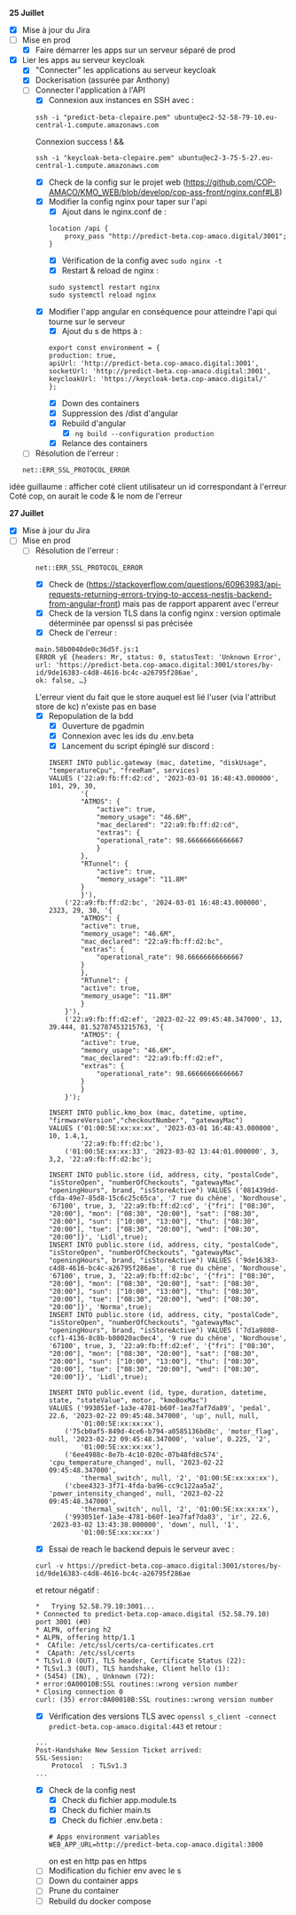 **25 Juillet**
- [x] Mise à jour du Jira
- [ ] Mise en prod
    - [x] Faire démarrer les apps sur un serveur séparé de prod
- [x] Lier les apps au serveur keycloak
    - [x] "Connecter" les applications au serveur keycloak
    - [x] Dockerisation (assurée par Anthony)
    - [ ] Connecter l'application à l'API
        - [x] Connexion aux instances en SSH avec : 
        ```
        ssh -i "predict-beta-clepaire.pem" ubuntu@ec2-52-58-79-10.eu-central-1.compute.amazonaws.com
        ```
        Connexion success !
        &&
        ```
        ssh -i "keycloak-beta-clepaire.pem" ubuntu@ec2-3-75-5-27.eu-central-1.compute.amazonaws.com
        ```
        - [x] Check de la config sur le projet web (https://github.com/COP-AMACO/KMO_WEB/blob/develop/cop-ass-front/nginx.conf#L8)
        - [x] Modifier la config nginx pour taper sur l'api
            - [x] Ajout dans le nginx.conf de  : 
            ```
            location /api {
                proxy_pass "http://predict-beta.cop-amaco.digital/3001";
            }
            ```
            - [x] Vérification de la config avec ```sudo nginx -t```
            - [x] Restart & reload de nginx : 
            ```
            sudo systemctl restart nginx
            sudo systemctl reload nginx
            ```
        - [x] Modifier l'app angular en conséquence pour atteindre l'api qui tourne sur le serveur
            - [x] Ajout du s de https à : 
            ```
            export const environment = {
            production: true,
            apiUrl: 'http://predict-beta.cop-amaco.digital:3001',
            socketUrl: 'http://predict-beta.cop-amaco.digital:3001',
            keycloakUrl: 'https://keycloak-beta.cop-amaco.digital/'
            };
            ```
            - [x] Down des containers
            - [x] Suppression des /dist d'angular
            - [x] Rebuild d'angular
                - [x] ```ng build --configuration production```
            - [x] Relance des containers
    - [ ] Résolution de l'erreur : 
    ```
    net::ERR_SSL_PROTOCOL_ERROR
    ```

idée guillaume : afficher coté client utilisateur un id correspondant à l'erreur
Coté cop, on aurait le code & le nom de l'erreur

**27 Juillet**
- [x] Mise à jour du Jira
- [ ] Mise en prod
    - [ ] Résolution de l'erreur : 
        ```
        net::ERR_SSL_PROTOCOL_ERROR
        ```
        - [x] Check de (https://stackoverflow.com/questions/60963983/api-requests-returning-errors-trying-to-access-nestjs-backend-from-angular-front) mais pas de rapport apparent avec l'erreur
        - [x] Check de la version TLS dans la config nginx : version optimale déterminée par openssl si pas précisée
        - [x] Check de l'erreur : 
        ```
        main.58b0040de0c36d5f.js:1 
        ERROR yE {headers: Mr, status: 0, statusText: 'Unknown Error', 
        url: 'https://predict-beta.cop-amaco.digital:3001/stores/by-id/9de16383-c4d8-4616-bc4c-a26795f286ae', 
        ok: false, …}
        ```
        L'erreur vient du fait que le store auquel est lié l'user (via l'attribut store de kc) n'existe pas en base
        - [x] Repopulation de la bdd
            - [x] Ouverture de pgadmin
            - [x] Connexion avec les ids du .env.beta
            - [x] Lancement du script épinglé sur discord : 
            ```
            INSERT INTO public.gateway (mac, datetime, "diskUsage", "temperatureCpu", "freeRam", services)
            VALUES ('22:a9:fb:ff:d2:cd', '2023-03-01 16:48:43.000000', 101, 29, 30,
                    '{
                    "ATMOS": {
                        "active": true,
                        "memory_usage": "46.6M",
                        "mac_declared": "22:a9:fb:ff:d2:cd",
                        "extras": {
                        "operational_rate": 98.66666666666667
                        }
                    },
                    "RTunnel": {
                        "active": true,
                        "memory_usage": "11.8M"
                    }
                    }'),
                ('22:a9:fb:ff:d2:bc', '2024-03-01 16:48:43.000000', 2323, 29, 30, '{
                    "ATMOS": {
                    "active": true,
                    "memory_usage": "46.6M",
                    "mac_declared": "22:a9:fb:ff:d2:bc",
                    "extras": {
                        "operational_rate": 98.66666666666667
                    }
                    },
                    "RTunnel": {
                    "active": true,
                    "memory_usage": "11.8M"
                    }
                }'),
                ('22:a9:fb:ff:d2:ef', '2023-02-22 09:45:48.347000', 13, 39.444, 81.52787453215763, '{
                    "ATMOS": {
                    "active": true,
                    "memory_usage": "46.6M",
                    "mac_declared": "22:a9:fb:ff:d2:ef",
                    "extras": {
                        "operational_rate": 98.66666666666667
                    }
                    }
                }');

            INSERT INTO public.kmo_box (mac, datetime, uptime, "firmwareVersion","checkoutNumber", "gatewayMac")
            VALUES ('01:00:5E:xx:xx:xx', '2023-03-01 16:48:43.000000', 10, 1.4,1,
                    '22:a9:fb:ff:d2:bc'),
                ('01:00:5E:xx:xx:33', '2023-03-02 13:44:01.000000', 3, 3,2, '22:a9:fb:ff:d2:bc');

            INSERT INTO public.store (id, address, city, "postalCode", "isStoreOpen", "numberOfCheckouts", "gatewayMac", "openingHours", brand, "isStoreActive") VALUES ('081439dd-cfda-49e7-85d8-15c6c25c65ca', '7 rue du chêne', 'Nordhouse', '67100', true, 3, '22:a9:fb:ff:d2:cd', '{"fri": ["08:30", "20:00"], "mon": ["08:30", "20:00"], "sat": ["08:30", "20:00"], "sun": ["10:00", "13:00"], "thu": ["08:30", "20:00"], "tue": ["08:30", "20:00"], "wed": ["08:30", "20:00"]}', 'Lidl',true);
            INSERT INTO public.store (id, address, city, "postalCode", "isStoreOpen", "numberOfCheckouts", "gatewayMac", "openingHours", brand, "isStoreActive") VALUES ('9de16383-c4d8-4616-bc4c-a26795f286ae', '8 rue du chêne', 'Nordhouse', '67100', true, 3, '22:a9:fb:ff:d2:bc', '{"fri": ["08:30", "20:00"], "mon": ["08:30", "20:00"], "sat": ["08:30", "20:00"], "sun": ["10:00", "13:00"], "thu": ["08:30", "20:00"], "tue": ["08:30", "20:00"], "wed": ["08:30", "20:00"]}', 'Norma',true);
            INSERT INTO public.store (id, address, city, "postalCode", "isStoreOpen", "numberOfCheckouts", "gatewayMac", "openingHours", brand, "isStoreActive") VALUES ('7d1a9808-ccf1-4136-8c8b-b80020ac0ec4', '9 rue du chêne', 'Nordhouse', '67100', true, 3, '22:a9:fb:ff:d2:ef', '{"fri": ["08:30", "20:00"], "mon": ["08:30", "20:00"], "sat": ["08:30", "20:00"], "sun": ["10:00", "13:00"], "thu": ["08:30", "20:00"], "tue": ["08:30", "20:00"], "wed": ["08:30", "20:00"]}', 'Lidl',true);

            INSERT INTO public.event (id, type, duration, datetime, state, "stateValue", motor, "kmoBoxMac")
            VALUES ('993051ef-1a3e-4781-b60f-1ea7faf7da89', 'pedal', 22.6, '2023-02-22 09:45:48.347000', 'up', null, null,
                    '01:00:5E:xx:xx:xx'),
                ('75cb0af5-849d-4ce6-b794-a0585136bd8c', 'motor_flag', null, '2023-02-22 09:45:48.347000', 'value', 0.225, '2',
                    '01:00:5E:xx:xx:xx'),
                ('6ee4988c-8e7b-4c10-820c-07b48fd8c574', 'cpu_temperature_changed', null, '2023-02-22 09:45:48.347000',
                    'thermal_switch', null, '2', '01:00:5E:xx:xx:xx'),
                ('cbee4323-3f71-4fda-ba96-cc9c122aa5a2', 'power_intensity_changed', null, '2023-02-22 09:45:48.347000',
                    'thermal_switch', null, '2', '01:00:5E:xx:xx:xx'),
                ('993051ef-1a3e-4781-b60f-1ea7faf7da83', 'ir', 22.6, '2023-03-02 13:43:30.000000', 'down', null, '1',
                    '01:00:5E:xx:xx:xx')
            ```
        - [x] Essai de reach le backend depuis le serveur avec : 
        ```
        curl -v https://predict-beta.cop-amaco.digital:3001/stores/by-id/9de16383-c4d8-4616-bc4c-a26795f286ae
        ```
        et retour négatif : 
        ```
        *   Trying 52.58.79.10:3001...
        * Connected to predict-beta.cop-amaco.digital (52.58.79.10) port 3001 (#0)
        * ALPN, offering h2
        * ALPN, offering http/1.1
        *  CAfile: /etc/ssl/certs/ca-certificates.crt
        *  CApath: /etc/ssl/certs
        * TLSv1.0 (OUT), TLS header, Certificate Status (22):
        * TLSv1.3 (OUT), TLS handshake, Client hello (1):
        * (5454) (IN), , Unknown (72):
        * error:0A00010B:SSL routines::wrong version number
        * Closing connection 0
        curl: (35) error:0A00010B:SSL routines::wrong version number
        ```
        - [x] Vérification des versions TLS avec ```openssl s_client -connect predict-beta.cop-amaco.digital:443``` et retour : 
        ```
        ...
        Post-Handshake New Session Ticket arrived:
        SSL-Session:
            Protocol  : TLSv1.3
        ...
        ```
        - [x] Check de la config nest
            - [x] Check du fichier app.module.ts
            - [x] Check du fichier main.ts
            - [x] Check du fichier .env.beta : 
            ```
            # Apps environment variables
            WEB_APP_URL=http://predict-beta.cop-amaco.digital:3000
            ```
            on est en http pas en https
        - [ ] Modification du fichier env avec le s
        - [ ] Down du container apps
        - [ ] Prune du container
        - [ ] Rebuild du docker compose